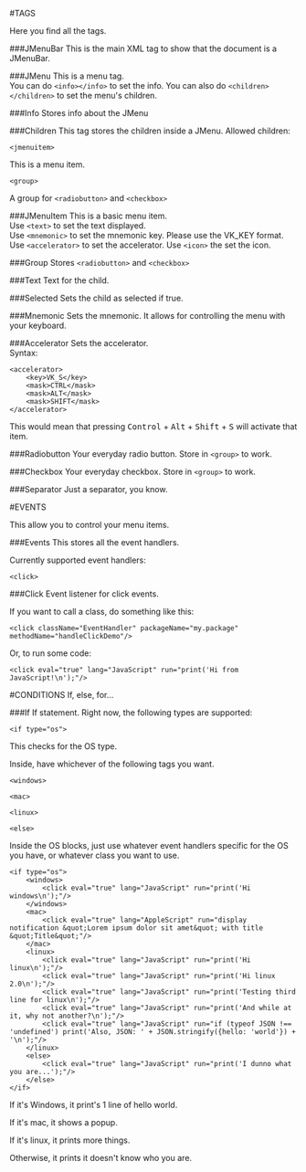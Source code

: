 #TAGS

Here you find all the tags.

###JMenuBar
This is the main XML tag to show that the document is a JMenuBar.

###JMenu
This is a menu tag.   
You can do `<info></info>` to set the info.
You can also do `<children></children>` to set the menu's children.

###Info
Stores info about the JMenu

###Children
This tag stores the children inside a JMenu. Allowed children:

    <jmenuitem>
    
This is a menu item.

    <group>
    
A group for `<radiobutton>` and `<checkbox>`

###JMenuItem
This is a basic menu item.  
Use `<text>` to set the text displayed.  
Use `<mnemonic>` to set the mnemonic key. Please use the VK_KEY format.  
Use `<accelerator>` to set the accelerator.
Use `<icon>` the set the icon.

###Group
Stores `<radiobutton>` and `<checkbox>`

###Text
Text for the child.

###Selected
Sets the child as selected if true.

###Mnemonic
Sets the mnemonic. It allows for controlling the menu with your keyboard.

###Accelerator
Sets the accelerator.    
Syntax:

    <accelerator>
        <key>VK_S</key>
        <mask>CTRL</mask>
        <mask>ALT</mask>
        <mask>SHIFT</mask>
    </accelerator>

This would mean that pressing <kbd>Control</kbd> + <kbd>Alt</kbd> + <kbd>Shift</kbd> + <kbd>S</kbd> will activate that item.

###Radiobutton
Your everyday radio button. Store in `<group>` to work.

###Checkbox
Your everyday checkbox. Store in `<group>` to work.

###Separator
Just a separator, you know.

#EVENTS

This allow you to control your menu items.

###Events
This stores all the event handlers.

Currently supported event handlers:  

    <click>
    
###Click
Event listener for click events.

If you want to call a class, do something like this:

    <click className="EventHandler" packageName="my.package" methodName="handleClickDemo"/>
    
Or, to run some code:

    <click eval="true" lang="JavaScript" run="print('Hi from JavaScript!\n');"/>
    
    

#CONDITIONS
If, else, for...


###If
If statement. Right now, the following types are supported:

    <if type="os">

This checks for the OS type.

Inside, have whichever of the following tags you want.

    <windows>
    
    <mac>
    
    <linux>
    
    <else>
    
Inside the OS blocks, just use whatever event handlers specific for the OS you have, or whatever class you want to use. 

    <if type="os">
        <windows>
            <click eval="true" lang="JavaScript" run="print('Hi windows\n');"/>
        </windows>
        <mac>
            <click eval="true" lang="AppleScript" run="display notification &quot;Lorem ipsum dolor sit amet&quot; with title &quot;Title&quot;"/>
        </mac>
        <linux>
            <click eval="true" lang="JavaScript" run="print('Hi linux\n');"/>
            <click eval="true" lang="JavaScript" run="print('Hi linux 2.0\n');"/>
            <click eval="true" lang="JavaScript" run="print('Testing third line for linux\n');"/>
            <click eval="true" lang="JavaScript" run="print('And while at it, why not another?\n');"/>
            <click eval="true" lang="JavaScript" run="if (typeof JSON !== 'undefined') print('Also, JSON: ' + JSON.stringify({hello: 'world'}) + '\n');"/>
        </linux>
        <else>
            <click eval="true" lang="JavaScript" run="print('I dunno what you are...');"/>
        </else>
    </if>
    
If it's Windows, it print's 1 line of hello world.

If it's mac, it shows a popup.

If it's linux, it prints more things.

Otherwise, it prints it doesn't know who you are.